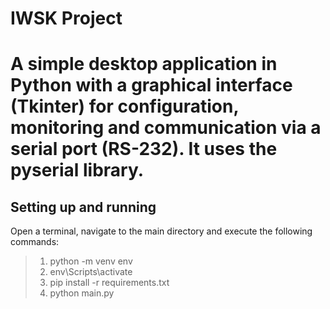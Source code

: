 # IWSK Project
# A simple desktop application in Python with a graphical interface (Tkinter) for configuration, monitoring and communication via a serial port (RS-232). It uses the pyserial library.

## Setting up and running
Open a terminal, navigate to the main directory and execute the following commands:
>1. python -m venv env
>2. env\Scripts\activate
>3. pip install -r requirements.txt
>4. python main.py

